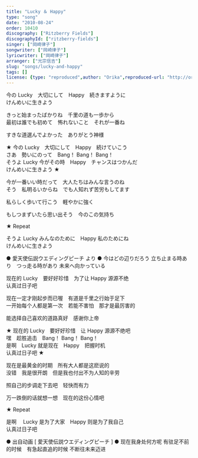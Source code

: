 ```yaml
---
title: "Lucky ＆ Happy"
type: "song"
date: "2010-08-24"
order: 10410
discography: ["Ritzberry Fields"]
discographyId: ["ritzberry-fields"]
singer: ["岡崎律子"]
songwriter: ["岡崎律子"]
lyricwriter: ["岡崎律子"]
arranger: ["光宗信吉"]
slug: "songs/lucky-and-happy"
tags: []
license: {type: "reproduced",author: "Orika",reproduced-url: "http://orikamushi.myweb.hinet.net/",reproduced-website: "織歌蟲網站"}
---
```


今の Lucky　大切にして　Happy　続きますように   
けんめいに生きよう   
  
きっと始まったばかりね　千里の道も一歩から   
最初は誰でも初めて　怖れないこと　それが一番ね   
  
すきな道選んでよかった　ありがとう神様   
  
★ 今の Lucky　大切にして　Happy　続けていこう   
さあ　勢いにのって　Bang！ Bang！ Bang！   
そうよ Lucky 今がその時　Happy　チャンスはつかんだ   
けんめいに生きよう ★   
  
今が一番いい時だって　大人たちはみんな言うのね   
そう　私明るいからね　でも人知れず苦労もしてます   
  
私らしく歩いて行こう　軽やかに強く   
  
もしつまずいたら思い出そう　今のこの気持ち   
  
★ Repeat   
  
そうよ Lucky みんなのために　Happy 私のためにね   
けんめいに生きよう  
  
● 愛天使伝説ウエディングピーチ より ● 今はどの辺りだろう 立ち止まる時あり　つっ走る時があり 未来へ向かっている  
  
现在的 Lucky　要好好珍惜　为了让 Happy 源源不绝   
认真过日子吧   
  
现在一定才刚起步而已喔　有道是千里之行始于足下   
一开始每个人都是第一次　若能不害怕　那才是最厉害的   
  
能选择自己喜欢的道路真好　感谢你上帝   
  
★ 现在的 Lucky　要好好珍惜　让 Happy 源源不绝吧   
嘿　趁胜追击　Bang！ Bang！ Bang！   
是啊　Lucky 就是现在　Happy　把握时机   
认真过日子吧 ★   
  
现在是最黄金的时期　所有大人都是这麽说的   
没错　我是很开朗　但是我也付出不为人知的辛劳   
  
照自己的步调走下去吧　轻快而有力   
  
万一跌倒的话就想一想　现在的这份心情吧   
  
★ Repeat   
  
是啊　 Lucky 是为了大家　Happy 则是为了我自己   
认真过日子吧  
  
● 出自动画 \[ 愛天使伝説ウエディングピーチ \] ● 现在我身处何方呢 有驻足不前的时候　有急起直追的时候 不断往未来迈进
